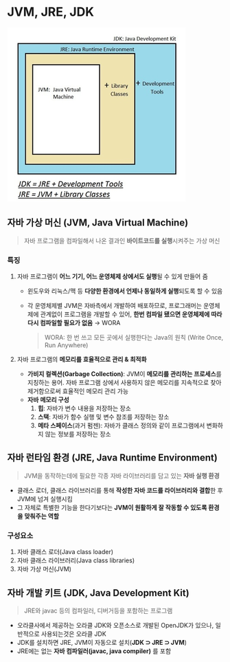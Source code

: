 # JVM, JRE, JDK

![JVM, JRE, JDK](./images/JVM,%20JRE,%20JDK.png)

## 자바 가상 머신 (JVM, Java Virtual Machine)

> 자바 프로그램을 컴파일해서 나온 결과인 **바이트코드를 실행**시켜주는 가상 머신

### 특징

1. 자바 프로그램이 **어느 기기, 어느 운영체제 상에서도 실행**될 수 있게 만들어 줌
    - 윈도우와 리눅스/맥 등 **다양한 환경에서 언제나 동일하게 실행**되도록 할 수 있음
    - 각 운영체제별 JVM은 자바측에서 개발하여 배포하므로, 프로그래머는 운영체제에 관계없이 프로그램을 개발할 수 있어, **한번 컴파일 됐으면 운영체제에 따라 다시 컴파일할 필요가 없음** → WORA

        > WORA: 한 번 쓰고 모든 곳에서 실행한다는 Java의 원칙 (Write Once, Run Anywhere)

2. 자바 프로그램의 **메모리를 효율적으로 관리 & 최적화**
    - **가비지 컬렉션(Garbage Collection)**: JVM이 **메모리를 관리하는 프로세스**를 지칭하는 용어. 자바 프로그램 상에서 사용하지 않은 메모리를 지속적으로 찾아 제거함으로써 효율적인 메모리 관리 가능
    - **자바 메모리 구성**
        1. **힙**: 자바가 변수 내용을 저장하는 장소
        2. **스택**: 자바가 함수 실행 및 변수 참조를 저장하는 장소
        3. **메타 스페이스**(과거 펌젠): 자바가 클래스 정의와 같이 프로그램에서 변화하지 않는 정보를 저장하는 장소

## 자바 런타임 환경 (JRE, Java Runtime Environment)

> JVM을 동작하는데에 필요한 각종 자바 라이브러리를 담고 있는 **자바 실행 환경**

- 클래스 로더, 클래스 라이브러리를 통해 **작성한 자바 코드를 라이브러리와 결합**한 후 JVM에 넘겨 실행시킴
- 그 자체로 특별한 기능을 한다기보다는 **JVM이 원활하게 잘 작동할 수 있도록 환경을 맞춰주는 역할**

### 구성요소

1. 자바 클래스 로더(Java class loader)
2. 자바 클래스 라이브러리(Java class libraries)
3. 자바 가상 머신(JVM)

## 자바 개발 키트 (JDK, Java Development Kit)

> JRE와 javac 등의 컴파일러, 디버거등을 포함하는 프로그램

- 오라클사에서 제공하는 오라클 JDK와 오픈소스로 개발된 OpenJDK가 있으나, 일반적으로 사용되는것은 오라클 JDK
- JDK를 설치하면 JRE, JVM이 자동으로 설치(**JDK ⊃ JRE ⊃ JVM**)
- JRE에는 없는 **자바 컴파일러(javac, java compiler)** 를 포함
